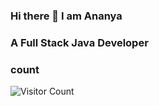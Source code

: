 ### Hi there 👋 I am Ananya
### A Full Stack Java Developer
### count  
![Visitor Count](https://profile-counter.glitch.me/{ananya-mashi}/count.svg)

<!--
**ananya-mashi/ananya-mashi** is a ✨ _special_ ✨ repository because its `README.md` (this file) appears on your GitHub profile.
Here are some ideas to get you started:

- 🔭 I’m currently working on ...
- 🌱 I’m currently learning ...
- 👯 I’m looking to collaborate on ...
- 🤔 I’m looking for help with ...
- 💬 Ask me about ...
- 📫 How to reach me: ...
- 😄 Pronouns: ...
- ⚡ Fun fact: ...
-->
